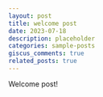 ```yaml
---
layout: post
title: welcome post
date: 2023-07-18
description: placeholder
categories: sample-posts
giscus_comments: true
related_posts: true
---
```


Welcome post!